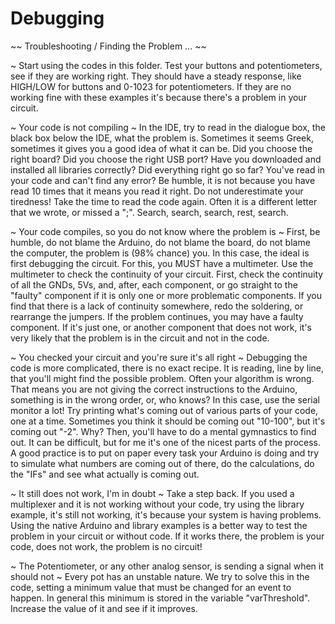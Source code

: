 # Debugging

~~ Troubleshooting / Finding the Problem ... ~~

~ Start using the codes in this folder. Test your buttons and potentiometers, see if they are working right. They should have a steady response, like HIGH/LOW for buttons and 0-1023 for potentiometers. If they are no working fine with these examples it's because there's a problem in your circuit.

~ Your code is not compiling ~
In the IDE, try to read in the dialogue box, the black box below the IDE, what the problem is. Sometimes it seems Greek, sometimes it gives you a good idea of ​​what it can be.
Did you choose the right board? Did you choose the right USB port? Have you downloaded and installed all libraries correctly?
Did everything right go so far? You've read in your code and can't find any error? Be humble, it is not because you have read 10 times that it means you read it right. Do not underestimate your tiredness! Take the time to read the code again. Often it is a different letter that we wrote, or missed a ";". Search, search, search, rest, search.

~ Your code compiles, so you do not know where the problem is ~
First, be humble, do not blame the Arduino, do not blame the board, do not blame the computer, the problem is (98% chance) you. In this case, the ideal is first debugging the circuit. For this, you MUST have a multimeter. Use the multimeter to check the continuity of your circuit. First, check the continuity of all the GNDs, 5Vs, and, after, each component, or go straight to the "faulty" component if it is only one or more problematic components. If you find that there is a lack of continuity somewhere, redo the soldering, or rearrange the jumpers. If the problem continues, you may have a faulty component. If it's just one, or another component that does not work, it's very likely that the problem is in the circuit and not in the code.

~ You checked your circuit and you're sure it's all right ~
Debugging the code is more complicated, there is no exact recipe. It is reading, line by line, that you'll might find the possible problem. Often your algorithm is wrong. That means you are not giving the correct instructions to the Arduino, something is in the wrong order, or, who knows?
In this case, use the serial monitor a lot! Try printing what's coming out of various parts of your code, one at a time. Sometimes you think it should be coming out "10-100", but it's coming out "-2". Why? Then, you'll have to do a mental gymnastics to find out. It can be difficult, but for me it's one of the nicest parts of the process.
A good practice is to put on paper every task your Arduino is doing and try to simulate what numbers are coming out of there, do the calculations, do the "IFs" and see what actually is coming out.

~ It still does not work, I'm in doubt ~
Take a step back. If you used a multiplexer and it is not working without your code, try using the library example, it's still not working, it's because your system is having problems. Using the native Arduino and library examples is a better way to test the problem in your circuit or without code. If it works there, the problem is your code, does not work, the problem is no circuit!

~ The Potentiometer, or any other analog sensor, is sending a signal when it should not ~
Every pot has an unstable nature. We try to solve this in the code, setting a minimum value that must be changed for an event to happen. In general this minimum is stored in the variable "varThreshold". Increase the value of it and see if it improves.
